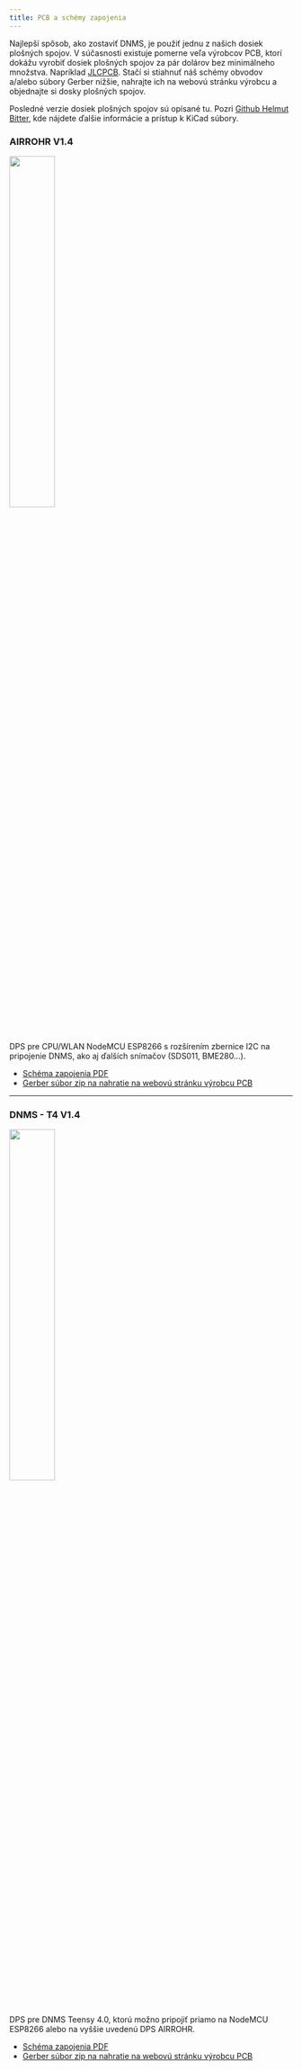 ```yaml
---
title: PCB a schémy zapojenia
---
```


Najlepší spôsob, ako zostaviť DNMS, je použiť jednu z našich dosiek plošných spojov. V súčasnosti existuje pomerne veľa výrobcov PCB, ktorí dokážu vyrobiť dosiek plošných spojov za pár dolárov bez minimálneho množstva. Napríklad [JLCPCB](https:/jlcpcb.com/). Stačí si stiahnuť náš schémy obvodov a/alebo súbory Gerber nižšie, nahrajte ich na webovú stránku výrobcu a objednajte si dosky plošných spojov.
<br>

Posledné verzie dosiek plošných spojov sú opísané tu. Pozri [Github Helmut Bitter](https://github.com/hbitter/DNMS/tree/master/PCBs), kde nájdete ďalšie informácie a prístup k KiCad súbory.

### AIRROHR V1.4
<img src="../docs/dnms/airrohr-PCB.jpg" style="display: block; width:40%;margin: 1em 0" loading="lazy"/>
DPS pre CPU/WLAN NodeMCU ESP8266 s rozšírením zbernice I2C na pripojenie DNMS, ako aj ďalších snímačov (SDS011, BME280...).

* [Schéma zapojenia PDF](../docs/dnms/airrohr-PCB-circuit-diagram.pdf)
* [Gerber súbor zip na nahratie na webovú stránku výrobcu PCB](../docs/dnms/airrohr-PCB-circuit-diagram-gerber.zip)

---

### DNMS - T4 V1.4
<img src="../docs/dnms/dnms-noise-measuring-teensy-4.jpg" style="display: block;width:40%; margin: 1em 0" loading="lazy"/>
DPS pre DNMS Teensy 4.0, ktorú možno pripojiť priamo na NodeMCU ESP8266 alebo na vyššie uvedenú DPS AIRROHR.

* [Schéma zapojenia PDF](../docs/dnms/dnms-noise-measuring-teensy-40-circuit-diagram.pdf)
* [Gerber súbor zip na nahratie na webovú stránku výrobcu PCB](../docs/dnms/dnms-noise-measuring-teensy-40-circuit-gerber.zip)

